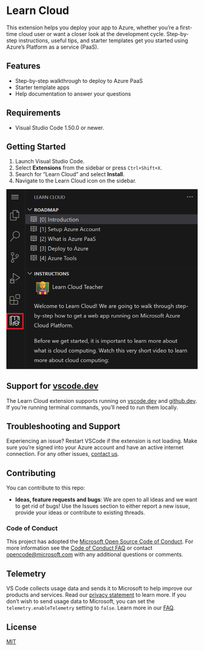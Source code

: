 # Learn Cloud

This extension helps you deploy your app to Azure, whether you’re a first-time cloud user or want a closer look at the development cycle. Step-by-step instructions, useful tips, and starter templates get you started using Azure’s Platform as a service (PaaS).

## Features

- Step-by-step walkthrough to deploy to Azure PaaS
- Starter template apps
- Help documentation to answer your questions

## Requirements
- Visual Studio Code 1.50.0 or newer.

## Getting Started

1. Launch Visual Studio Code.
2. Select **Extensions** from the sidebar or press `Ctrl+Shift+X`.
3. Search for “Learn Cloud” and select **Install**.
4. Navigate to the Learn Cloud icon on the sidebar.

![Learn Cloud Extension](assets/images/learncloudextension.png)

## Support for [vscode.dev](https://vscode.dev/)

The Learn Cloud extension supports running on [vscode.dev](https://vscode.dev/) and [github.dev](http://github.dev/). If you’re running terminal commands, you’ll need to run them locally.

## Troubleshooting and Support

Experiencing an issue? Restart VSCode if the extension is not loading. Make sure you’re signed into your Azure account and have an active internet connection. For any other issues, [contact us](vsmarketplace@microsoft.com).

## Contributing

You can contribute to this repo:

* **Ideas, feature requests and bugs**: We are open to all ideas and we want to get rid of bugs! Use the Issues section to either report a new issue, provide your ideas or contribute to existing threads.

### Code of Conduct

This project has adopted the [Microsoft Open Source Code of Conduct](https://opensource.microsoft.com/codeofconduct/). For more information see the [Code of Conduct FAQ](https://opensource.microsoft.com/codeofconduct/faq/) or contact [opencode@microsoft.com](mailto:opencode@microsoft.com) with any additional questions or comments.

<!-- endregion exclude-from-marketplace -->

## Telemetry

VS Code collects usage data and sends it to Microsoft to help improve our products and services. Read our [privacy statement](https://go.microsoft.com/fwlink/?LinkID=528096&clcid=0x409) to learn more. If you don’t wish to send usage data to Microsoft, you can set the `telemetry.enableTelemetry` setting to `false`. Learn more in our [FAQ](https://code.visualstudio.com/docs/supporting/faq#_how-to-disable-telemetry-reporting).


## License

[MIT](LICENSE)